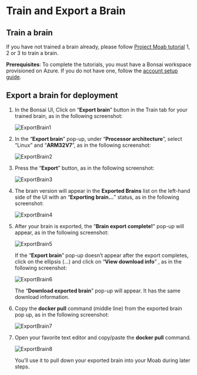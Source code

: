 # Train and Export a Brain

## Train a brain

If you have not trained a brain already, please follow [Project Moab
tutorial](https://docs.microsoft.com/en-us/autonomous-systems/bonsai-samples/tutorials/moab/?tabs=camera) 1, 2 or 3 to
train a brain. 

**Prerequisites**: To complete the tutorials, you must have a Bonsai
workspace provisioned on Azure. If you do not have one, follow the
[account setup
guide](https://docs.microsoft.com/en-us/bonsai/guides/account-setup).

## Export a brain for deployment

1. In the Bonsai UI, Click on “**Export brain**” button in the Train tab
for your trained brain, as in the following screenshot:  

    ![ExportBrain1](images/ExportBrain1.png)

2. In the “**Export brain**” pop-up, under “**Processor architecture**”,
select “Linux” and “**ARM32V7**”, as in the following screenshot:  

    ![ExportBrain2](images/ExportBrain2.png)

3. Press the “**Export**” button, as in the following screenshot:

    ![ExportBrain3](images/ExportBrain3.png)

4. The brain version will appear in the **Exported Brains** list on the
left-hand side of the UI with an “**Exporting brain…**” status, as in
the following screenshot:

    ![ExportBrain4](images/ExportBrain4.png)

5. After your brain is exported, the “**Brain export complete!**” pop-up
will appear, as in the following screenshot:

    ![ExportBrain5](images/ExportBrain5.png)

    If the “**Export brain**” pop-up doesn’t appear after the export
    completes, click on the ellipsis (…) and click on “**View download
    info**” , as in the following screenshot:

    ![ExportBrain6](images/ExportBrain6.png)

    The “**Download exported brain**” pop-up will appear. It has the
    same download information.

6. Copy the **docker pull** command (middle line) from the exported
brain pop up, as in the following screenshot: 

    ![ExportBrain7](images/ExportBrain7.png)

7. Open your favorite text editor and copy/paste the **docker pull**
command.  

    ![ExportBrain8](images/ExportBrain8.png)

    You’ll use it to pull down your exported brain into your Moab during
    later steps.

